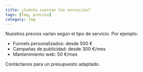 ```yaml
---
title: ¿Cuánto cuestan los servicios?
tags: [faq, precios]
category: faq
---
```


Nuestros precios varían según el tipo de servicio. Por ejemplo:

- Funnels personalizados: desde 500 €
- Campañas de publicidad: desde 300 €/mes
- Mantenimiento web: 50 €/mes

Contáctanos para un presupuesto adaptado.